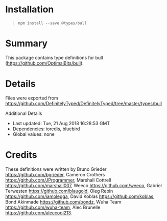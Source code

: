 # Installation
> `npm install --save @types/bull`

# Summary
This package contains type definitions for bull (https://github.com/OptimalBits/bull).

# Details
Files were exported from https://github.com/DefinitelyTyped/DefinitelyTyped/tree/master/types/bull

Additional Details
 * Last updated: Tue, 21 Aug 2018 16:28:53 GMT
 * Dependencies: ioredis, bluebird
 * Global values: none

# Credits
These definitions were written by Bruno Grieder <https://github.com/bgrieder>, Cameron Crothers <https://github.com/JProgrammer>, Marshall Cottrell <https://github.com/marshall007>, Weeco <https://github.com/weeco>, Gabriel Terwesten <https://github.com/blaugold>, Oleg Repin <https://github.com/iamolegga>, David Koblas <https://github.com/koblas>, Bond Akinmade <https://github.com/bondz>, Wuha Team <https://github.com/wuha-team>, Alec Brunelle <https://github.com/aleccool213>.

